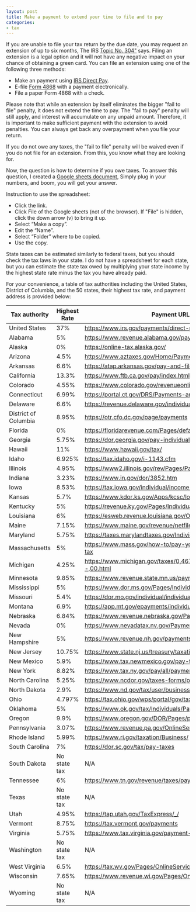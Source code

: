 ```yaml
---
layout: post
title: Make a payment to extend your time to file and to pay
categories:
- tax
---
```


If you are unable to file your tax return by the due date, you may request an extension of up to six months,
The IRS <a href="https://www.irs.gov/taxtopics/tc304" target="_blank">Topic No. 304"</a> says.
Filing an extension is a legal option and it will not have any negative impact on your chance of obtaining a green card.
You can file an extension using one of the following three methods:

- Make an payment using <a href="https://www.irs.gov/payments/direct-pay" target="_blank">IRS Direct Pay</a>.
- E-file <a href="https://www.irs.gov/pub/irs-pdf/f4868.pdf" target="_blank">Form 4868</a> with a payment electronically.
- File a paper Form 4868 with a check.

Please note that while an extension by itself eliminates the bigger
"fail to file" penalty, it does not extend the time to pay. The
"fail to pay" penalty will still apply, and interest will accumulate
on any unpaid amount. Therefore, it is important to make sufficient
payment with the extension to avoid penalties. You can always get
back any overpayment when you file your return.

If you do not owe any taxes, the "fail to file" penalty will be waived even if you do not file for an extension. From this, you know what they are looking for.

Now, the question is how to determine if you owe taxes. To answer this question, I created a
<a href="https://docs.google.com/spreadsheets/d/1BnjUtb6ul_p62k2YEdBXcjHWvZunSVw0Y2E3BqTKao0/edit#gid=895729579" target="_blank">Google sheets document</a>,
Simply plug in your numbers, and boom, you will get your answer.

Instruction to use the spreadsheet:

- Click the link.
- Click File of the Google sheets (not of the browser). If "File" is hidden, click the down arrow (v) to bring it up.
- Select “Make a copy”.
- Edit the “Name”.
- Select “Folder” where to be copied.
- Use the copy.

State taxes can be estimated similarly to federal taxes, but you should check the tax laws in your state. I do not have a spreadsheet for each state, but you can estimate the state tax owed by multiplying your state income by the highest state rate minus the tax you have already paid.

For your convenience, a table of tax authorities including the United States, District of Columbia, and the 50 states, their highest tax rate, and payment address is provided below:

| Tax authority  | Highest Rate | Payment URL                                              |
| ---------------| ------------| --------------------------------------------------------|
| United States   | 37%         | https://www.irs.gov/payments/direct-pay |
| Alabama         | 5%          | https://www.revenue.alabama.gov/payments/                |
| Alaska          | 0%          | https://online-tax.alaska.gov/                           |
| Arizona         | 4.5%        | https://www.aztaxes.gov/Home/PaymentOptions              |
| Arkansas        | 6.6%        | https://atap.arkansas.gov/pay-and-file/individual/       |
| California      | 13.3%       | https://www.ftb.ca.gov/pay/index.html                    |
| Colorado        | 4.55%       | https://www.colorado.gov/revenueonline/_/                |
| Connecticut     | 6.99%       | https://portal.ct.gov/DRS/Payments-and-Credits/           |
| Delaware        | 6.6%        | https://revenue.delaware.gov/individuals/                |
| District of Columbia | 8.95% | https://otr.cfo.dc.gov/page/payments |
| Florida         | 0%          | https://floridarevenue.com/Pages/default.aspx            |
| Georgia         | 5.75%       | https://dor.georgia.gov/pay-individual-income-tax        |
| Hawaii          | 11%         | https://www.hawaii.gov/tax/                               |
| Idaho           | 6.925%      | https://tax.idaho.gov/i-1143.cfm                          |
| Illinois        | 4.95%       | https://www2.illinois.gov/rev/Pages/Payments.aspx         |
| Indiana         | 3.23%       | https://www.in.gov/dor/3852.htm                           |
| Iowa            | 8.53%       | https://tax.iowa.gov/individual/income-tax-payment-options|
| Kansas          | 5.7%        | https://www.kdor.ks.gov/Apps/kcsc/login.aspx              |
| Kentucky        | 5%          | https://revenue.ky.gov/Pages/Individual.aspx              |
| Louisiana       | 6%          | https://esweb.revenue.louisiana.gov/OnlineTaxPayments/    |
| Maine           | 7.15%       | https://www.maine.gov/revenue/netfile/gateway2.htm       |
| Maryland        | 5.75%       | https://taxes.marylandtaxes.gov/Individual_Taxes/         |
| Massachusetts   | 5%          | https://www.mass.gov/how-to/pay-your-personal-income-tax  |
| Michigan        | 4.25%       | https://www.michigan.gov/taxes/0,4676,7-238-43519---,00.html |
| Minnesota       | 9.85%       | https://www.revenue.state.mn.us/payments                  |
| Mississippi     | 5%          | https://www.dor.ms.gov/Pages/Individual.aspx              |
| Missouri        | 5.4%        | https://dor.mo.gov/individual/individual/payments.php     |
| Montana         | 6.9%        | https://app.mt.gov/epayments/individual                   |
| Nebraska        | 6.84%       | https://www.revenue.nebraska.gov/Payment.html             |
| Nevada          | 0%          | https://www.nevadatax.nv.gov/Payment/PaymentHome.aspx     |
| New Hampshire   | 5%          | https://www.revenue.nh.gov/payments/index.htm             |
| New Jersey           | 10.75%          | https://www.state.nj.us/treasury/taxation/payments/ |
| New Mexico           | 5.9%            | https://www.tax.newmexico.gov/pay-taxes/             |
| New York             | 8.82%           | https://www.tax.ny.gov/pay/all/payments.htm          |
| North Carolina       | 5.25%           | https://www.ncdor.gov/taxes-forms/payments            |
| North Dakota         | 2.9%            | https://www.nd.gov/tax/user/businesses/formslinks    |
| Ohio                 | 4.797%          | https://tax.ohio.gov/wps/portal/gov/tax/home         |
| Oklahoma             | 5%              | https://www.ok.gov/tax/Individuals/Pay_Online.html   |
| Oregon               | 9.9%            | https://www.oregon.gov/DOR/Pages/payments.aspx        |
| Pennsylvania         | 3.07%           | https://www.revenue.pa.gov/OnlineServices/Padirect/  |
| Rhode Island         | 5.99%           | https://www.ri.gov/taxation/Business/                |
| South Carolina       | 7%              | https://dor.sc.gov/tax/pay-taxes                     |
| South Dakota         | No state tax    | N/A                                                 |
| Tennessee            | 6%              | https://www.tn.gov/revenue/taxes/pay-online.html     |
| Texas                | No state tax    | N/A                                                 |
| Utah                 | 4.95%           | https://tap.utah.gov/TaxExpress/_/                   |
| Vermont              | 8.75%           | https://tax.vermont.gov/payments                     |
| Virginia             | 5.75%           | https://www.tax.virginia.gov/payment-options         |
| Washington           | No state tax    | N/A                                                 |
| West Virginia        | 6.5%            | https://tax.wv.gov/Pages/OnlineServices.aspx          |
| Wisconsin            | 7.65%           | https://www.revenue.wi.gov/Pages/OnlineServices/home.aspx |
| Wyoming              | No state tax    | N/A                                                 |
